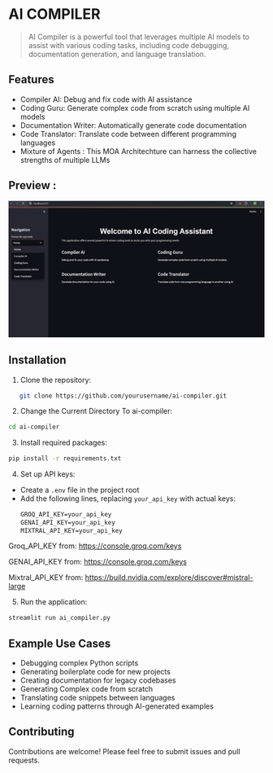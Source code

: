 # AI COMPILER

>AI Compiler is a powerful tool that leverages multiple AI models to assist with various coding tasks, including code debugging, documentation generation, and language translation.

## Features

- Compiler AI: Debug and fix code with AI assistance
- Coding Guru: Generate complex code from scratch using multiple AI models
- Documentation Writer: Automatically generate code documentation
- Code Translator: Translate code between different programming languages
- Mixture of Agents : This MOA  Architechture can harness the collective strengths of multiple LLMs
## Preview :


![](Examples/p1.png)

## Installation

1. Clone the repository:
 ```bash
    git clone https://github.com/yourusername/ai-compiler.git
 ```
2. Change the Current Directory To ai-compiler:
 ``` bash
cd ai-compiler
 ```
3. Install required packages:
 ```bash
pip install -r requirements.txt
 ```
4. Set up API keys:
- Create a `.env` file in the project root
- Add the following lines, replacing `your_api_key` with actual keys:
  ```
  GROQ_API_KEY=your_api_key
  GENAI_API_KEY=your_api_key
  MIXTRAL_API_KEY=your_api_key
  ```
 Groq_API_KEY from: https://console.groq.com/keys

 GENAI_API_KEY from: https://console.groq.com/keys

 Mixtral_API_KEY from: https://build.nvidia.com/explore/discover#mistral-large

5. Run the application:
 ```bash
streamlit run ai_compiler.py
 ```

## Example Use Cases

- Debugging complex Python scripts
- Generating boilerplate code for new projects
- Creating documentation for legacy codebases
- Generating Complex code from scratch
- Translating code snippets between languages
- Learning coding patterns through AI-generated examples

## Contributing

Contributions are welcome! Please feel free to submit issues and pull requests.
